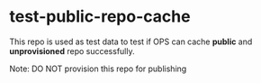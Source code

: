 # test-public-repo-cache

This repo is used as test data to test if OPS can cache **public** and **unprovisioned** repo successfully.

Note: DO NOT provision this repo for publishing
